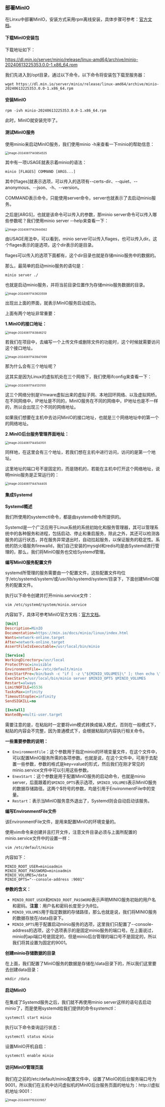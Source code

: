 ### 部署MinIO

在Linxu中部署MinIO，安装方式采用rpm离线安装，具体步骤可参考：[官方文档](https://min.io/docs/minio/linux/operations/install-deploy-manage/deploy-minio-single-node-single-drive.html#minio-snsd)。

#### 下载MinIO安装包

下载地址如下：

https://dl.min.io/server/minio/release/linux-amd64/archive/minio-20240613225353.0.0-1.x86_64.rpm

我们先进入到/opt目录，通过以下命令，以下命令将安装包下载至服务器：

```shell
wget https://dl.min.io/server/minio/release/linux-amd64/archive/minio-20240613225353.0.0-1.x86_64.rpm
```



#### 安装MinIO

```shell
rpm -ivh minio-20240613225353.0.0-1.x86_64.rpm
```

此时，MinIO就安装完毕了。



#### 测试MinIO服务

使用minio来启动MinIO服务，我们使用minio -h来查看一下minio的帮助信息：

<img src="./images/image-20240617140854525.png" alt="image-20240617140854525" style="zoom:67%;" /> 

其中有一项USAGE就表示着minio的语法：

`minio [FLAGES] COMMAND [ARGS...]`

其中[flages]就表示选项，可以传入的选项有--certs-dir、--quiet、--anonymous、--json、-h、--version。

COMMAND表示命令，只能使用server命令，server也就表示了去启动minio服务。

之后是[ARGS]，也就是该命令可以传入的参数，那minio server命令可以传入哪些参数呢？我们使用minio server --help来查看一下：

<img src=".\images\image-20240617142944562.png" alt="image-20240617142944562" style="zoom: 67%;" /> 

由USAGE用法中，可以看到，minio server可以传入flages，也可以传入dir。这个flages表示的是选项，这个dir表示的是目录。

flages可以传入的选项下面都有，这个dir目录也就是存储minio服务中的数据的。

那么，最简单的启动minio服务的语句是：

```shell
minio server ./
```

也就是启动minio服务，并将当前目录位置作为存储minio服务数据的目录。

<img src="./images/image-20240617143620559.png" alt="image-20240617143620559" style="zoom: 67%;" /> 

出现出上面的界面，就表示MinIO服务启动成功。

上面有两个地址非常重要：

**1.MinIO的接口地址：**

<img src=".\images\image-20240617143846212.png" alt="image-20240617143846212" style="zoom:67%;" /> 

若我们在项目中，去编写一个上传文件或删除文件的功能时，这个时候就需要访问这个接口地址。

<img src=".\images\image-20240617143947099.png" alt="image-20240617143947099" style="zoom: 67%;" /> 

那为什么会有三个地址呢？

这其实是因为Linux的虚拟机处在三个网络下，我们使用ifconfig来查看一下：

<img src=".\images\image-20240617144120100.png" alt="image-20240617144120100" style="zoom:67%;" /> 

这三个网络分别是Vmware虚拟出来的虚拟子网、本地回环网络、以及虚拟网桥。在不同网络中，IP地址是不同的，MinIO服务在不同的网络中，IP地址也是不一样的，所以会出现三个不同的网络地址。

如果我们想要在主机中去访问MinIO的接口地址，也就是三个网络地址中的第一个的网络地址。



**2.MinIO后台服务管理界面地址：**

<img src=".\images\image-20240617144543101.png" alt="image-20240617144543101" style="zoom:67%;" /> 

同样地，在这里会有三个地址，若我们想在主机中进行访问，访问的是第一个地址。

这里地址的端口号不是固定的，而是随机的，若能在主机中打开这个网络地址，说明minio服务是正常运行的：

<img src=".\images\image-20240617144744405.png" alt="image-20240617144744405" style="zoom: 67%;" /> 





#### 集成Systemd

**Systemd概述**

我们所使用的systemctl命令，都是由systemd命令所提供的。

Systemd是一个广泛应用于Linux系统的系统初始化和服务管理器，其可以管理系统中的各种服务和进程，包括启动、停止和重启服务，除此之外，其还可以检测各服务的运行状态，并在服务异常退出时，自动拉起服务，以保证服务的稳定性。系统的防火墙服务firewalld，我们自己安装的mysqld和redis均是由Systemd进行管理的，那么，我们将MinIO服务也交给Systemd管理。

**编写MinIO服务配置文件**

systemd所管理的服务需要由一个配置文件，这些配置文件均位于/etc/systemd/system/或/usr/lib/systemd/system/目录下，下面创建MinIO服务的配置文件。

执行以下命令创建并打开minio.service文件：

```shell
vim /etc/systemd/system/minio.service
```

内容如下，具体可参考MinIO官方文档：[官方文档](https://min.io/docs/minio/linux/operations/install-deploy-manage/deploy-minio-single-node-single-drive.html#create-the-systemd-service-file)。

```ini
[Unit]
Description=MinIO
Documentation=https://min.io/docs/minio/linux/index.html
Wants=network-online.target
After=network-online.target
AssertFileIsExecutable=/usr/local/bin/minio

[Service]
WorkingDirectory=/usr/local
ProtectProc=invisible
EnvironmentFile=-/etc/default/minio
ExecStartPre=/bin/bash -c "if [ -z \"${MINIO_VOLUMES}\" ]; then echo \"Variable MINIO_VOLUMES not set in /etc/default/minio\"; exit 1; fi"
ExecStart=/usr/local/bin/minio server $MINIO_OPTS $MINIO_VOLUMES
Restart=always
LimitNOFILE=65536
TasksMax=infinity
TimeoutStopSec=infinity
SendSIGKILL=no

[Install]
WantedBy=multi-user.target
```

需要注意的是，在粘贴时一定要将vim模式转换成输入模式，否则在一般模式下，粘贴的内容会不完整，因为普通模式下，会根据粘贴的内容执行相关命令。

**一些重要参数的说明：**

* `EnvirommentFile`：这个参数用于指定minio的环境变量文件，在这个文件中，可以配置MinIO服务所需的各项参数。也就是说，在这个文件中，可用于去配置一些参数，参数的格式是key=value的形式，然后我们在刚才常见的minio.service文件中可以引用这些参数。
* `EnexStart`：这个参数是用于配置MinIO服务的启动命令，也就是minio server，后面跟着的`$MINIO_OPTS`表示选项，`$MINIO_VOLUMES`表示MinIO服务的数据存储路径。这两个$符号的参数，均是引用于EnvironmentFile中的变量。
* `Restart`：表示当MinIO服务意外退出了，Systemd则会自动启动该服务。



**编写EnvironmentFile文件**

该EnvironmentFile文件，是用来配置MinIO的环境变量的。

使用vim命令来创建并且打开文件，注意文件目录必须与上面所配置的minio.service文件中的设置一样：

```shell
vim /etc/default/minio
```

内容如下：

```shell
MINIO_ROOT_USER=minioadmin
MINIO_ROOT_PASSWORD=minioadmin
MINIO_VOLUMES=/data
MINIO_OPTS="--console-address :9001"
```

**参数的含义：**

* `MINIO_ROOT_USER`和`MINIO_ROOT_PASSWORD`表示声明MINIO服务初始的用户名和密码。**注意**：用户名和密码长度至少为8位。
* `MINIO_VOLUMES`用于指定数据的存储路径，那么也就是说，我们将MINIO服务的数据存放在/data目录下。
* `MINIO_OPTS`用于配置启动minio服务的选项，这里我们只配置了--console-address的选项，这个选项表示的是固定minio服务的端口号。在上面说过，minio的api端口号是固定的，但是minio后台管理的端口号不是固定的，所以我们将其设置为固定的9001。



**创建minio存储数据的目录**

在上面，我们配置了MinIO服务的数据是存储在/data目录下的，所以我们这里要去创建data目录：

```shell
mkdir /data
```





#### 启动MinIO

在集成了Systemd服务之后，我们就不再使用minio server这样的语句去启动minio了，而是使用systemd给我们提供的命令systemctl：

```shell
systemctl start minio
```

执行以下命令查询运行状态：

```shell
systemctl status minio
```

设置MinIO开机自启：

```shell
systemctl enable minio
```



#### 访问MinIO管理页面

我们在之前的/etc/default/minio配置文件中，设置了MioIO的后台服务端口号为9001，所以我们在主机中访问虚拟机的MinIO后台服务页面的地址为：http://虚拟机地址:9001：

<img src=".\images\image-20240617153331957.png" alt="image-20240617153331957" style="zoom:67%;" /> 

